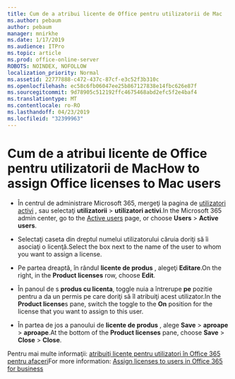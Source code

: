 ```yaml
---
title: Cum de a atribui licente de Office pentru utilizatorii de Mac
ms.author: pebaum
author: pebaum
manager: mnirkhe
ms.date: 1/17/2019
ms.audience: ITPro
ms.topic: article
ms.prod: office-online-server
ROBOTS: NOINDEX, NOFOLLOW
localization_priority: Normal
ms.assetid: 22777888-c472-437c-87cf-e3c52f3b310c
ms.openlocfilehash: ec58c6fb06047ee25b867127838e14fbc626e87f
ms.sourcegitcommit: 9d78905c512192ffc4675468abd2efc5f2e4baf4
ms.translationtype: MT
ms.contentlocale: ro-RO
ms.lasthandoff: 04/23/2019
ms.locfileid: "32399963"
---
```

# <a name="how-to-assign-office-licenses-to-mac-users"></a><span data-ttu-id="42eeb-102">Cum de a atribui licente de Office pentru utilizatorii de Mac</span><span class="sxs-lookup"><span data-stu-id="42eeb-102">How to assign Office licenses to Mac users</span></span>

- <span data-ttu-id="42eeb-103">În centrul de administrare Microsoft 365, mergeţi la pagina de [utilizatori activi](https://go.microsoft.com/fwlink/p/?linkid=834822) , sau selectaţi **utilizatorii** \> **utilizatori activi**.</span><span class="sxs-lookup"><span data-stu-id="42eeb-103">In the Microsoft 365 admin center, go to the [Active users](https://go.microsoft.com/fwlink/p/?linkid=834822) page, or choose **Users** \> **Active users**.</span></span>
    
- <span data-ttu-id="42eeb-104">Selectaţi caseta din dreptul numelui utilizatorului căruia doriţi să îi asociaţi o licenţă.</span><span class="sxs-lookup"><span data-stu-id="42eeb-104">Select the box next to the name of the user to whom you want to assign a license.</span></span>
    
- <span data-ttu-id="42eeb-105">Pe partea dreaptă, în rândul **licente de produs** , alegeţi **Editare**.</span><span class="sxs-lookup"><span data-stu-id="42eeb-105">On the right, in the **Product licenses** row, choose **Edit**.</span></span>
    
- <span data-ttu-id="42eeb-106">În panoul de s **produs cu licenta**, toggle nuia a întrerupe **pe** pozitie pentru a da un permis pe care doriţi să îl atribuiţi acest utilizator.</span><span class="sxs-lookup"><span data-stu-id="42eeb-106">In the **Product license**s pane, switch the toggle to the **On** position for the license that you want to assign to this user.</span></span> 
    
- <span data-ttu-id="42eeb-107">În partea de jos a panoului de **licente de produs** , alege **Save** \> **aproape** \> **aproape**.</span><span class="sxs-lookup"><span data-stu-id="42eeb-107">At the bottom of the **Product licenses** pane, choose **Save** \> **Close** \> **Close**.</span></span>
    
<span data-ttu-id="42eeb-108">Pentru mai multe informaţii: [atribuiţi licenţe pentru utilizatori în Office 365 pentru afaceri](https://docs.microsoft.com/office365/admin/subscriptions-and-billing/assign-licenses-to-users)</span><span class="sxs-lookup"><span data-stu-id="42eeb-108">For more information: [Assign licenses to users in Office 365 for business](https://docs.microsoft.com/office365/admin/subscriptions-and-billing/assign-licenses-to-users)</span></span>
  


